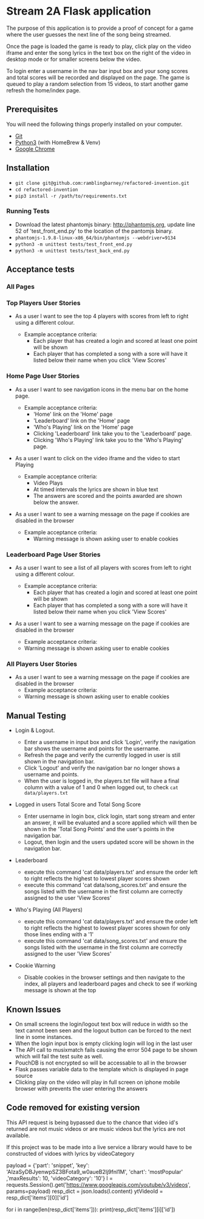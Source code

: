 # Stream 2A Flask application

The purpose of this application is to provide a proof of concept for a game where the user guesses the next line of the song being streamed.  

Once the page is loaded the game is ready to play, click play on the video iframe and enter the song lyrics in the text box on the right of the video in desktop mode or for smaller screens below the video.

To login enter a username in the nav bar input box and your song scores and total scores will be recorded and displayed on the page.  The game is queued to play a random selection from 15 videos, to start another game refresh the home/index page.

## Prerequisites

You will need the following things properly installed on your computer.

* [Git](https://git-scm.com/)
* [Python3](https://www.python.org/) (with HomeBrew & Venv)
* [Google Chrome](https://google.com/chrome/)

## Installation

* ```git clone git@github.com:ramblingbarney/refactored-invention.git```
* ```cd refactored-invention```
* ```pip3 install -r /path/to/requirements.txt```

### Running Tests

* Download the latest phantomjs binary: http://phantomjs.org, update line 52 of 'test_front_end.py' to the location of the pantomjs binary.
* ```phantomjs-1.9.8-linux-x86_64/bin/phantomjs --webdriver=9134```
* ```python3 -m unittest tests/test_front_end.py```
* ```python3 -m unittest tests/test_back_end.py```

## Acceptance tests

### All Pages

### Top Players User Stories

* As a user I want to see the top 4 players with scores from left to right using a different colour.

  * Example acceptance criteria:
    *  Each player that has created a login and scored at least one point will be shown
    *  Each player that has completed a song with a sore will have it listed below their name when you click 'View Scores'

### Home Page User Stories

* As a user I want to see navigation icons in the menu bar on the home page.

  * Example acceptance criteria:
    * 'Home' link on the 'Home' page
    * 'Leaderboard' link on the 'Home' page
    * 'Who's Playing' link on the 'Home' page
    * Clicking 'Leaderboard' link take you to the 'Leaderboard' page.
    * Clicking 'Who's Playing' link take you to the 'Who's Playing' page.

* As a user I want to click on the video iframe and the video to start Playing
  * Example acceptance criteria:
    * Video Plays
    * At timed intervals the lyrics are shown in blue text
    * The answers are scored and the points awarded are shown below the answer.

* As a user I want to see a warning message on the page if cookies are disabled in the browser
  * Example acceptance criteria:
    * Warning message is shown asking user to enable cookies

### Leaderboard Page User Stories

* As a user I want to see a list of all players with scores from left to right using a different colour.

  * Example acceptance criteria:
    *  Each player that has created a login and scored at least one point will be shown
    *  Each player that has completed a song with a sore will have it listed below their name when you click 'View Scores'

* As a user I want to see a warning message on the page if cookies are disabled in the browser
    * Example acceptance criteria:
    * Warning message is shown asking user to enable cookies

### All Players User Stories

* As a user I want to see a warning message on the page if cookies are disabled in the browser
    * Example acceptance criteria:
    * Warning message is shown asking user to enable cookies

## Manual Testing

  * Login & Logout.
    * Enter a username in input box and click 'Login', verify the navigation bar shows the username and points for the username.
    * Refresh the page and verify the currently logged in user is still shown in the navigation bar.
    * Click 'Logout' and verify the navigation bar no longer shows a username and points.
    * When the user is logged in, the players.txt file will have a final column with a value of 1 and 0 when logged out, to check ```cat data/players.txt```

  * Logged in users Total Score and Total Song Score
    * Enter username in login box, click login, start song stream and enter an answer, it will be evaluated and a score applied which will then be shown in the 'Total Song Points' and the user's points in the navigation bar.
    * Logout, then login and the users updated score will be shown in the navigation bar.

  * Leaderboard
    * execute this command 'cat data/players.txt' and ensure the order left to right reflects the highest to lowest player scores shown
    * execute this command 'cat data/song_scores.txt' and ensure the songs listed with the username in the first column are correctly assigned to the user 'View Scores'

  * Who's Playing (All Players)
    * execute this command 'cat data/players.txt' and ensure the order left to right reflects the highest to lowest player scores shown for only those lines ending with a '1'
    * execute this command 'cat data/song_scores.txt' and ensure the songs listed with the username in the first column are correctly assigned to the user 'View Scores'



  * Cookie Warning
    * Disable cookies in the browser settings and then navigate to the index, all players and leaderboard pages and check to see if working message is shown at the top

## Known Issues

* On small screens the login/logout text box will reduce in width so the text cannot been seen and the logout button can be forced to the next line in some instances.
* When the login input box is empty clicking login will log in the last user
* The API call to musixmatch fails causing the error 504 page to be shown which will fail the test suite as well.
* PouchDB is not encrypted so will be accessable to all in the browser
* Flask passes variable data to the template which is displayed in page source
* Clicking play on the video will play in full screen on iphone mobile browser with prevents the user entering the answers

## Code removed for existing version

This API request is being bypassed due to the chance that video id's returned are not music videos or are music videos but the lyrics are not available.

If this project was to be made into a live service a library would have to be constructed of vidoes with lyrics by videoCategory

payload = {'part': 'snippet', 'key': 'AIzaSyDBJyenwpSZ3BFota9_w0aueB2lj9fnl1M', 'chart': 'mostPopular' ,'maxResults': 10, 'videoCategory': '10'}
l = requests.Session().get('https://www.googleapis.com/youtube/v3/videos', params=payload)
resp_dict = json.loads(l.content)
ytVideoId = resp_dict['items'][0]['id']

for i in range(len(resp_dict['items'])):
  print(resp_dict['items'][i]['id'])

